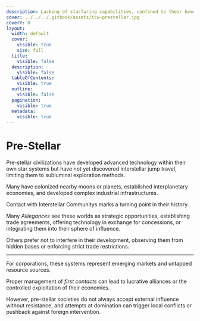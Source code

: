 ```yaml
---
description: Lacking of starfaring capabilities, confined to their homeworld starsystem.
cover: ../../../.gitbook/assets/tcw-prestellar.jpg
coverY: 0
layout:
  width: default
  cover:
    visible: true
    size: full
  title:
    visible: false
  description:
    visible: false
  tableOfContents:
    visible: true
  outline:
    visible: false
  pagination:
    visible: true
  metadata:
    visible: true
---
```


# Pre-Stellar

Pre-stellar civilizations have developed advanced technology within their own star systems but have not yet discovered interstellar jump travel, limiting them to subluminal exploration methods.

Many have colonized nearby moons or planets, established interplanetary economies, and developed complex industrial infrastructures.

Contact with Interstellar Communitys marks a turning point in their history.

Many _Alliegances_ see these worlds as strategic opportunities, establishing trade agreements, offering technology in exchange for concessions, or integrating them into their sphere of influence.

Others prefer not to interfere in their development, observing them from hidden bases or enforcing strict trade restrictions.

***

For corporations, these systems represent emerging markets and untapped resource sources.

Proper management of _first contacts_ can lead to lucrative alliances or the controlled exploitation of their economies.

However, pre-stellar societies do not always accept external influence without resistance, and attempts at domination can trigger local conflicts or pushback against foreign intervention.
